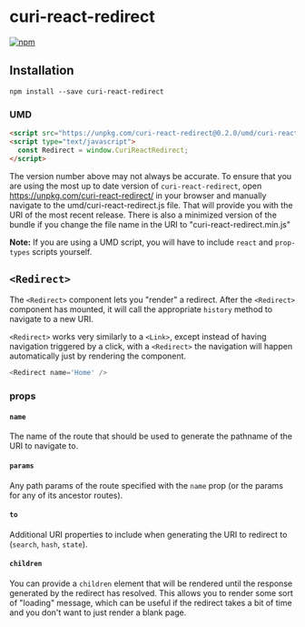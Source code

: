# curi-react-redirect

[![npm][badge]][npm-link]

[badge]: https://img.shields.io/npm/v/curi-react-redirect.svg
[npm-link]: https://npmjs.com/package/curi-react-redirect

## Installation

```
npm install --save curi-react-redirect
```

### UMD

```html
<script src="https://unpkg.com/curi-react-redirect@0.2.0/umd/curi-react-redirect.js"></script>
<script type="text/javascript">
  const Redirect = window.CuriReactRedirect;
</script>
```

The version number above may not always be accurate. To ensure that you are using the most
up to date version of `curi-react-redirect`, open https://unpkg.com/curi-react-redirect/ in your
browser and manually navigate to the umd/curi-react-redirect.js file. That will provide you
with the URI of the most recent release. There is also a minimized version of the bundle
if you change the file name in the URI to "curi-react-redirect.min.js"

**Note:** If you are using a UMD script, you will have to include `react` and `prop-types` scripts yourself.

## `<Redirect>`

The `<Redirect>` component lets you "render" a redirect. After the `<Redirect>` component has mounted, it will call the appropriate `history` method to navigate to a new URI.

`<Redirect>` works very similarly to a `<Link>`, except instead of having navigation triggered by a click, with a `<Redirect>` the navigation will happen automatically just by rendering the component.

```js
<Redirect name='Home' />
```

### props

#### `name`

The name of the route that should be used to generate the pathname of the URI to navigate to.

#### `params`

Any path params of the route specified with the `name` prop (or the params for any of its ancestor routes).

#### `to`

Additional URI properties to include when generating the URI to redirect to (`search`, `hash`, `state`).

#### `children`

You can provide a `children` element that will be rendered until the response generated by the redirect has resolved. This allows you to render some sort of "loading" message, which can be useful if the redirect takes a bit of time and you don't want to just render a blank page.
